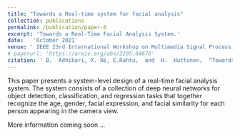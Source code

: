 ```yaml
---
title: "Towards a Real-time system for facial analysis"
collection: publications
permalink: /publication/paper-6
excerpt: 'Towards a Real-Time Facial Analysis System.'
date:   'October 2021'
venue: ' IEEE 23rd International Workshop on Multimedia Signal Processing (MMSP)'
# paperurl: 'https://arxiv.org/abs/2105.04678'
citation: ' B.  Adhikari, X. Ni, E.Rahtu,  and  H.  Huttunen,  “Towards a Real-Time Facial Analysis System”, in IEEE 23rd International Workshop on Multimedia Signal Processing (MMSP), Oct 2021'
---
```

This paper presents a system-level design of a real-time facial analysis system. The system consists of a collection of deep neural networks for object detection, classification, and regression tasks that together recognize the age, gender, facial expression, and facial similarity for each person appearing in the camera view.

<!-- [Download demo version of paper here](https://arxiv.org/abs/2105.04678) -->

More information coming soon ...


<!-- Cite this article as:

```
@INPROCEEDINGS{article6,
author={B. {Adhikari} and X. {Ni} and E. {Rahtu} and H. {Huttunen}},
booktitle={IEEE 23rd International Workshop on Multimedia Signal Processing (MMSP)}, 
title={Towards a Real-time system for facial analysis},
year={2021},
%   volume={},
%   number={},
%   pages={1-6},
%   doi={10.1109/MMSP},
keywords={thisdissertation}
}
``` -->

